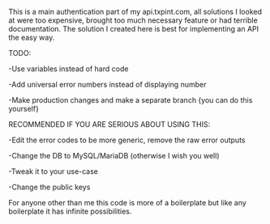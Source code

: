 This is a main authentication part of my api.txpint.com, all solutions I looked at were too expensive, brought too much necessary feature or had terrible documentation. The solution I created here is best for implementing an API the easy way.

TODO:

-Use variables instead of hard code

-Add universal error numbers instead of displaying number

-Make production changes and make a separate branch {you can do this yourself}

RECOMMENDED IF YOU ARE SERIOUS ABOUT USING THIS:

-Edit the error codes to be more generic, remove the raw error outputs 

-Change the DB to MySQL/MariaDB (otherwise I wish you well)

-Tweak it to your use-case

-Change the public keys

For anyone other than me this code is more of a boilerplate but like any boilerplate it has infinite possibilities.
